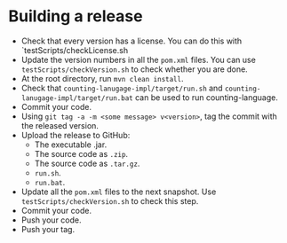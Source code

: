 # Building a release

* Check that every version has a license. You can do this with `testScripts/checkLicense.sh
* Update the version numbers in all the `pom.xml` files. You can use `testScripts/checkVersion.sh` to check whether you are done.
* At the root directory, run `mvn clean install`.
* Check that `counting-lanugage-impl/target/run.sh` and `counting-lanugage-impl/target/run.bat` can be used to run counting-language.
* Commit your code.
* Using `git tag -a -m <some message> v<version>`, tag the commit with the released version.
* Upload the release to GitHub:
  * The executable .jar.
  * The source code as `.zip`.
  * The source code as `.tar.gz`.
  * `run.sh`.
  * `run.bat`.
* Update all the `pom.xml` files to the next snapshot. Use `testScripts/checkVersion.sh` to check this step.
* Commit your code.
* Push your code.
* Push your tag.
